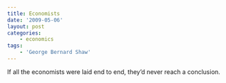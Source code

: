 ```yaml
---
title: Economists
date: '2009-05-06'
layout: post
categories:
    - economics
tags:
    - 'George Bernard Shaw'
---
```


If all the economists were laid end to end, they’d never reach a conclusion.